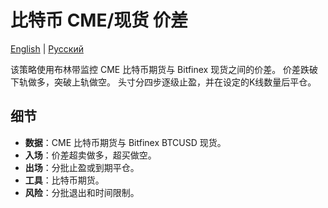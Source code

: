 # 比特币 CME/现货 价差
[English](README.md) | [Русский](README_ru.md)

该策略使用布林带监控 CME 比特币期货与 Bitfinex 现货之间的价差。
价差跌破下轨做多，突破上轨做空。
头寸分四步逐级止盈，并在设定的K线数量后平仓。

## 细节

- **数据**：CME 比特币期货与 Bitfinex BTCUSD 现货。
- **入场**：价差超卖做多，超买做空。
- **出场**：分批止盈或到期平仓。
- **工具**：比特币期货。
- **风险**：分批退出和时间限制。

